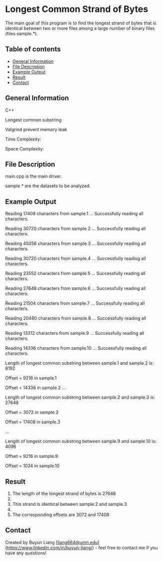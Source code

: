 # Longest Common Strand of Bytes  
The main goal of this program is to find the longest strand of bytes that is identical between two or more files among a large number of binary files (files sample.*).

## Table of contents
* [General Information](#general-information) 
* [File Description](#file-description)
* [Example Output](#example-output)
* [Result](#result)
* [Contact](#contact)

## General Information
C++

Longest common substring

Valgrind prevent memory leak

Time Complexity:

Space Complexity:

## File Description
main.cpp is the main driver. 

sample.* are the datasets to be analyzed. 

## Example Output
Reading 17408 characters from sample.1 ...  Successfully reading all characters.

Reading 30720 characters from sample.2 ...  Successfully reading all characters.

Reading 45056 characters from sample.3 ...  Successfully reading all characters.

Reading 30720 characters from sample.4 ...  Successfully reading all characters.

Reading 23552 characters from sample.5 ...  Successfully reading all characters.

Reading 27648 characters from sample.6 ...  Successfully reading all characters.

Reading 21504 characters from sample.7 ...  Successfully reading all characters.

Reading 20480 characters from sample.8 ...  Successfully reading all characters.

Reading 13312 characters from sample.9 ...  Successfully reading all characters.

Reading 14336 characters from sample.10 ...  Successfully reading all characters.

Length of longest common substring between sample.1 and sample.2 is: 8192

Offset = 9216 in sample.1

Offset = 14336 in sample.2
...

Length of longest common substring between sample.2 and sample.3 is: 27648

Offset = 3072 in sample.2

Offset = 17408 in sample.3

...

Length of longest common substring between sample.9 and sample.10 is: 4096

Offset = 9216 in sample.9

Offset = 1024 in sample.10

## Result
1. The length of the longest strand of bytes is 27648
2. 
3. This strand is identical between sample.2 and sample.3
4. 
5. The corresponding offsets are 3072 and 17408

## Contact
Created by Buyun Liang [liang664@umn.edu] (https://www.linkedin.com/in/buyun-liang/) - feel free to contact me if you have any questions!

